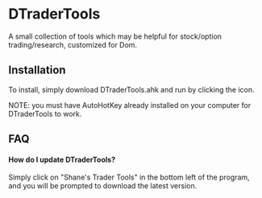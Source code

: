 
# DTraderTools

A small collection of tools which may be helpful for stock/option trading/research, customized
for Dom.


## Installation

To install, simply download DTraderTools.ahk and run by clicking the icon. 

NOTE: you must have AutoHotKey already installed on your computer for DTraderTools to work.
## FAQ

#### How do I update DTraderTools?

Simply click on "Shane's Trader Tools" in the bottom left of the program, and you will be prompted to download the latest version.


